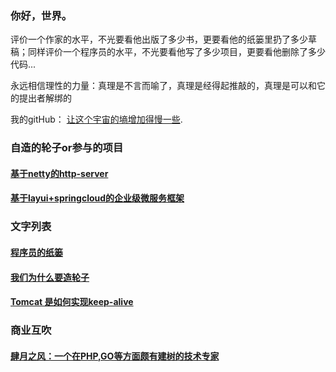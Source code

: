 ### 你好，世界。


评价一个作家的水平，不光要看他出版了多少书，更要看他的纸篓里扔了多少草稿；同样评价一个程序员的水平，不光要看他写了多少项目，更要看他删除了多少代码...

永远相信理性的力量：真理是不言而喻了，真理是经得起推敲的，真理是可以和它的提出者解绑的



我的gitHub： [让这个宇宙的墒增加得慢一些](https://github.com/rongjoker).

### 自造的轮子or参与的项目

####  [基于netty的http-server](https://github.com/rongjoker/quarantineJ)
####  [基于layui+springcloud的企业级微服务框架](https://gitee.com/owenwangwen/open-capacity-platform)

### 文字列表
####  [程序员的纸篓](blog/programmerswastebasket/programmerswastebasket.md) 
####  [我们为什么要造轮子](blog/whywemakecycle/whywemakecycle.md) 
####  [Tomcat 是如何实现keep-alive](blog/tomcat2keepalive/tomcat2keepalive.md) 



### 商业互吹
####  [肆月之风：一个在PHP,GO等方面颇有建树的技术专家](https://acme.top/) 